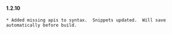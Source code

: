 #### 1.2.10
    * Added missing apis to syntax.  Snippets updated.  Will save automatically before build.
